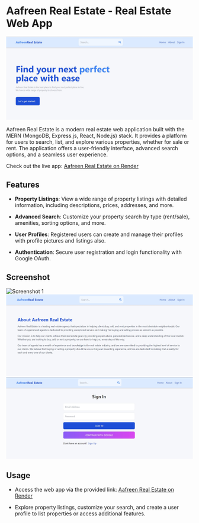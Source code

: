 # Aafreen Real Estate - Real Estate Web App

![Aafreen Real Estate Logo](./client/public/app-screenshot-i.jpg)

Aafreen Real Estate is a modern real estate web application built with the MERN (MongoDB, Express.js, React, Node.js) stack. It provides a platform for users to search, list, and explore various properties, whether for sale or rent. The application offers a user-friendly interface, advanced search options, and a seamless user experience.

Check out the live app: [Aafreen Real Estate on Render](https://aafreen-realestate-tmt9.onrender.com/)

## Features

- **Property Listings**: View a wide range of property listings with detailed information, including descriptions, prices, addresses, and more.

- **Advanced Search**: Customize your property search by type (rent/sale), amenities, sorting options, and more.

- **User Profiles**: Registered users can create and manage their profiles with profile pictures and listings also.

- **Authentication**: Secure user registration and login functionality with Google OAuth.

## Screenshot

![Screenshot 1](./client/public/app-screenshot-ii.jpg)
![Screenshot 2](./client/public/app-screenshot-iii.jpg)
![Screenshot 3](./client/public/app-screenshot-iv.jpg)


## Usage

- Access the web app via the provided link: [Aafreen Real Estate on Render](https://aafreen-realestate-tmt9.onrender.com/)

- Explore property listings, customize your search, and create a user profile to list properties or access additional features.


